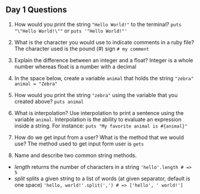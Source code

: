 ## Day 1 Questions

1. How would you print the string `"Hello World!"` to the terminal? 
`puts "\"Hello World!\""`
or 
`puts '"Hello World!"'`

2. What is the character you would use to indicate comments in a ruby file?
The character used is the pound (#) sign
`# my comment`

3. Explain the difference between an integer and a float? 
Integer is a whole number whereas float is a number with a decimal

4. In the space below, create a variable `animal` that holds the string `"zebra"`
`animal = "Zebra"`

5. How would you print the string `"zebra"` using the variable that you created above?
`puts animal`

6. What is interpolation? Use interpolation to print a sentence using the variable `animal`.
Interpolation is the ability to evaluate an expression inside a string. For instance:
`puts "My favorite animal is #{animal}"`

7. How do we get input from a user? What is the method that we would use?
The method used to get input form user is `gets`

8. Name and describe two common string methods.
- _length_ returns the number of characters in a string 
`'hello'.length # => 5`
- _split_ splits a given string to a list of words (at given separator, default is one space)
`'hello, world!'.split(',') # => ['hello', ' world!']`
